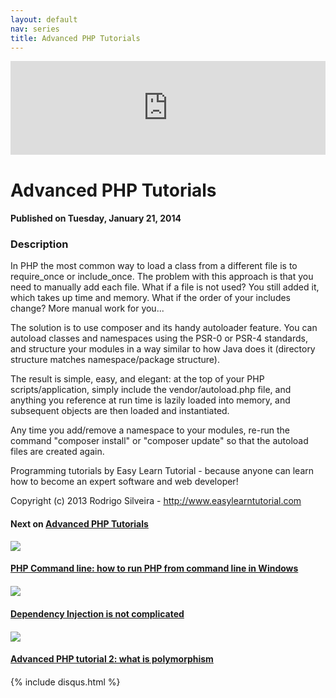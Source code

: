 ```yaml
---
layout: default
nav: series
title: Advanced PHP Tutorials
---
```


<div class="container">
    <div class="row mt grid">
        <div class="mt"></div>
        <div class="row" style="margin-bottom: 20px;">
            <div class="col-sm-push-1 col-sm-10 col-md-push-2 col-md-8">
                <div class="video-container">
                    <iframe width="100%" src="https://www.youtube.com/embed/d1mIhDdSn54" frameborder="0" allowfullscreen></iframe>
                </div>
            </div>
            <div class="clearfix"></div>
            <div class="col-md-8">
                <h1>Advanced PHP Tutorials</h1>
                <h4>Published on Tuesday, January 21, 2014</h4>
                <h3>Description</h3>
                <p>In PHP the most common way to load a class from a different file is to require_once or include_once. The problem with this approach is that you need to manually add each file. What if a file is not used? You still added it, which takes up time and memory. What if the order of your includes change? More manual work for you...

The solution is to use composer and its handy autoloader feature. You can autoload classes and namespaces using the PSR-0 or PSR-4 standards, and structure your modules in a way similar to how Java does it (directory structure matches namespace/package structure).

The result is simple, easy, and elegant: at the top of your PHP scripts/application, simply include the vendor/autoload.php file, and anything you reference at run time is lazily loaded into memory, and subsequent objects are then loaded and instantiated.

Any time you add/remove a namespace to your modules, re-run the command "composer install" or "composer update" so that the autoload files are created again.

Programming tutorials by Easy Learn Tutorial - because anyone can learn how to become an expert software and web developer!

Copyright (c) 2013 Rodrigo Silveira - http://www.easylearntutorial.com</p>
            </div>
            <div class="col-md-4">
                <h4>Next on <a href="/series/advanced-php-tutorials">Advanced PHP Tutorials</a></h4><div class="row" style="margin-bottom: 20px">
            <div class="col-md-6">
                <a href="/series/advanced-php-tutorials/php-command-line-how-to-run-php-from-command-line-in-windows">
                    <img src="/img/blank.gif" data-echo="https://i.ytimg.com/vi/neBVQBL_2P0/hqdefault.jpg" class="img-responsive" />
                </a>
            </div>
            <div class="col-md-6">
                <h4>
                    <a href="/series/advanced-php-tutorials/php-command-line-how-to-run-php-from-command-line-in-windows">PHP Command line: how to run PHP from command line in Windows</a>
                </h4>
            </div>
        </div><div class="row" style="margin-bottom: 20px">
            <div class="col-md-6">
                <a href="/series/advanced-php-tutorials/dependency-injection-is-not-complicated">
                    <img src="/img/blank.gif" data-echo="https://i.ytimg.com/vi/fKDxVx1nO2w/hqdefault.jpg" class="img-responsive" />
                </a>
            </div>
            <div class="col-md-6">
                <h4>
                    <a href="/series/advanced-php-tutorials/dependency-injection-is-not-complicated">Dependency Injection is not complicated</a>
                </h4>
            </div>
        </div><div class="row" style="margin-bottom: 20px">
            <div class="col-md-6">
                <a href="/series/advanced-php-tutorials/advanced-php-tutorial-2-what-is-polymorphism">
                    <img src="/img/blank.gif" data-echo="https://i.ytimg.com/vi/4WK-Q0d2o48/hqdefault.jpg" class="img-responsive" />
                </a>
            </div>
            <div class="col-md-6">
                <h4>
                    <a href="/series/advanced-php-tutorials/advanced-php-tutorial-2-what-is-polymorphism">Advanced PHP tutorial 2: what is polymorphism</a>
                </h4>
            </div>
        </div>
            </div>
            <div class="col-md-8">
                {% include disqus.html %}
            </div>
        </div>
    </div>
    <div class="row mt grid"></div>
</div>
